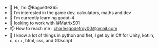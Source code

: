 - 👋 Hi, I’m @Baguette365
- 👀 I’m interested in the game dev, calculators, maths and dev
- 🌱 I’m currently learning godot-4
- 💞️ looking to work with  @MatrixS01
- 📫 How to reach me : charlesgodefroy00@gmail.com
- 📕 I know a lot of things in python and flet, I get by in C# for Unity, kotlin, c, c++, html, css, and GDscript
